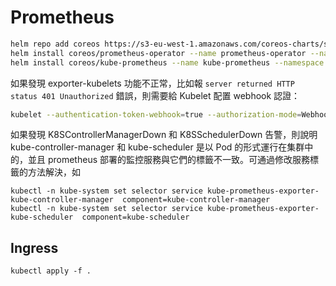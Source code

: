 # Prometheus

```sh
helm repo add coreos https://s3-eu-west-1.amazonaws.com/coreos-charts/stable/
helm install coreos/prometheus-operator --name prometheus-operator --namespace monitoring
helm install coreos/kube-prometheus --name kube-prometheus --namespace monitoring
```

如果發現 exporter-kubelets 功能不正常，比如報 `server returned HTTP status 401 Unauthorized` 錯誤，則需要給 Kubelet 配置 webhook 認證：

```sh
kubelet --authentication-token-webhook=true --authorization-mode=Webhook
```

如果發現 K8SControllerManagerDown 和 K8SSchedulerDown 告警，則說明 kube-controller-manager 和 kube-scheduler 是以 Pod 的形式運行在集群中的，並且 prometheus 部署的監控服務與它們的標籤不一致。可通過修改服務標籤的方法解決，如

```
kubectl -n kube-system set selector service kube-prometheus-exporter-kube-controller-manager  component=kube-controller-manager
kubectl -n kube-system set selector service kube-prometheus-exporter-kube-scheduler  component=kube-scheduler
```

## Ingress

```
kubectl apply -f .
```

